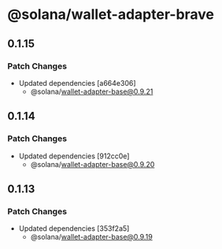 # @solana/wallet-adapter-brave

## 0.1.15

### Patch Changes

-   Updated dependencies [a664e306]
    -   @solana/wallet-adapter-base@0.9.21

## 0.1.14

### Patch Changes

-   Updated dependencies [912cc0e]
    -   @solana/wallet-adapter-base@0.9.20

## 0.1.13

### Patch Changes

-   Updated dependencies [353f2a5]
    -   @solana/wallet-adapter-base@0.9.19
